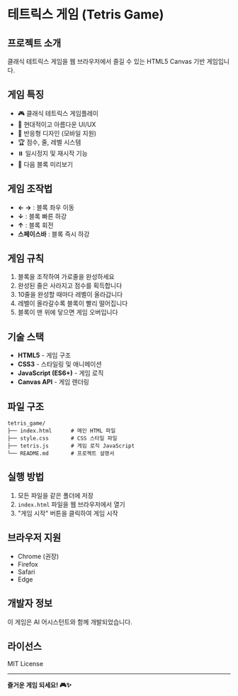 # 테트릭스 게임 (Tetris Game)

## 프로젝트 소개
클래식 테트릭스 게임을 웹 브라우저에서 즐길 수 있는 HTML5 Canvas 기반 게임입니다.

## 게임 특징
- 🎮 클래식 테트릭스 게임플레이
- 🎨 현대적이고 아름다운 UI/UX
- 📱 반응형 디자인 (모바일 지원)
- 🏆 점수, 줄, 레벨 시스템
- ⏸️ 일시정지 및 재시작 기능
- 🔄 다음 블록 미리보기

## 게임 조작법
- **← →** : 블록 좌우 이동
- **↓** : 블록 빠른 하강
- **↑** : 블록 회전
- **스페이스바** : 블록 즉시 하강

## 게임 규칙
1. 블록을 조작하여 가로줄을 완성하세요
2. 완성된 줄은 사라지고 점수를 획득합니다
3. 10줄을 완성할 때마다 레벨이 올라갑니다
4. 레벨이 올라갈수록 블록이 빨리 떨어집니다
5. 블록이 맨 위에 닿으면 게임 오버입니다

## 기술 스택
- **HTML5** - 게임 구조
- **CSS3** - 스타일링 및 애니메이션
- **JavaScript (ES6+)** - 게임 로직
- **Canvas API** - 게임 렌더링

## 파일 구조
```
tetris_game/
├── index.html      # 메인 HTML 파일
├── style.css       # CSS 스타일 파일
├── tetris.js       # 게임 로직 JavaScript
└── README.md       # 프로젝트 설명서
```

## 실행 방법
1. 모든 파일을 같은 폴더에 저장
2. `index.html` 파일을 웹 브라우저에서 열기
3. "게임 시작" 버튼을 클릭하여 게임 시작

## 브라우저 지원
- Chrome (권장)
- Firefox
- Safari
- Edge

## 개발자 정보
이 게임은 AI 어시스턴트와 함께 개발되었습니다.

## 라이선스
MIT License

---

**즐거운 게임 되세요! 🎮✨**
